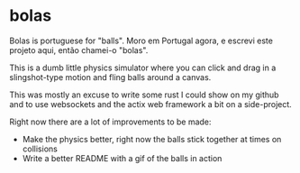 # bolas

Bolas is portuguese for "balls". Moro em Portugal agora, e escrevi este projeto aqui, então chamei-o "bolas".

This is a dumb little physics simulator where you can click and drag in a slingshot-type motion and
fling balls around a canvas.

This was mostly an excuse to write some rust I could show on my github and to use websockets and the
actix web framework a bit on a side-project.

Right now there are a lot of improvements to be made:

-   Make the physics better, right now the balls stick together at times on collisions
-   Write a better README with a gif of the balls in action
